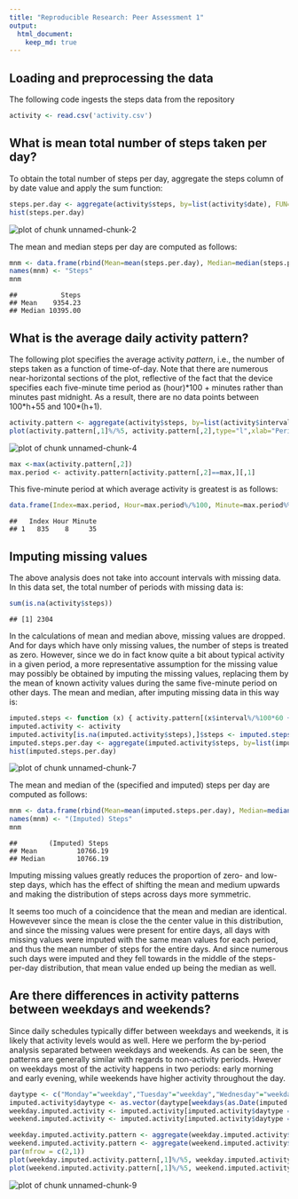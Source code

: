 ```yaml
---
title: "Reproducible Research: Peer Assessment 1"
output: 
  html_document:
    keep_md: true
---
```



## Loading and preprocessing the data
The following code ingests the steps data from the repository

```r
activity <- read.csv('activity.csv')
```

## What is mean total number of steps taken per day?
To obtain the total number of steps per day, aggregate the steps column of by date value and apply the sum function: 


```r
steps.per.day <- aggregate(activity$steps, by=list(activity$date), FUN=sum,simplify=TRUE,na.rm=TRUE)[,2]
hist(steps.per.day)
```

![plot of chunk unnamed-chunk-2](figure/unnamed-chunk-2-1.png) 

The mean and median steps per day are computed as follows:

```r
mnm <- data.frame(rbind(Mean=mean(steps.per.day), Median=median(steps.per.day)))
names(mnm) <- "Steps"
mnm
```

```
##           Steps
## Mean    9354.23
## Median 10395.00
```

## What is the average daily activity pattern?
The following plot specifies the average activity *pattern*, i.e., the number of steps taken as a function of time-of-day.  Note that there are numerous near-horizontal sections of the plot, reflective of the fact that the device specifies each five-minute time period as (hour)\*100 + minutes rather than minutes past midnight.  As a result, there are no data points between 100\*h+55 and 100\*(h+1).

```r
activity.pattern <- aggregate(activity$steps, by=list(activity$interval), FUN=mean,simplify=TRUE,na.rm=TRUE)
plot(activity.pattern[,1]%/%5, activity.pattern[,2],type="l",xlab="Period",ylab="Steps")
```

![plot of chunk unnamed-chunk-4](figure/unnamed-chunk-4-1.png) 

```r
max <-max(activity.pattern[,2])
max.period <- activity.pattern[activity.pattern[,2]==max,][,1]
```

This five-minute period at which average activity is greatest is as follows:

```r
data.frame(Index=max.period, Hour=max.period%/%100, Minute=max.period%%100)
```

```
##   Index Hour Minute
## 1   835    8     35
```

## Imputing missing values
The above analysis does not take into account intervals with missing data.  In this data set, the total number of periods with missing data is:

```r
sum(is.na(activity$steps))
```

```
## [1] 2304
```

In the calculations of mean and median above, missing values are dropped.  And for days which have only missing values, the number of steps is treated as zero.  However, since we do in fact know quite a bit about typical activity in a given period, a more representative assumption for the missing value may possibly be obtained by imputing the missing values, replacing them by the mean of known activity values during the same five-minute period on other days.  The mean and median, after imputing missing data in this way is:

```r
imputed.steps <- function (x) { activity.pattern[(x$interval%/%100*60 + x$interval%%100)/5 + 1,2] }
imputed.activity <- activity
imputed.activity[is.na(imputed.activity$steps),]$steps <- imputed.steps(imputed.activity[is.na(imputed.activity$steps),])
imputed.steps.per.day <- aggregate(imputed.activity$steps, by=list(imputed.activity$date), FUN=sum,simplify=TRUE)[,2]
hist(imputed.steps.per.day)
```

![plot of chunk unnamed-chunk-7](figure/unnamed-chunk-7-1.png) 

The mean and median of the (specified and imputed) steps per day are computed as follows:

```r
mnm <- data.frame(rbind(Mean=mean(imputed.steps.per.day), Median=median(imputed.steps.per.day)))
names(mnm) <- "(Imputed) Steps"
mnm
```

```
##        (Imputed) Steps
## Mean          10766.19
## Median        10766.19
```

Imputing missing values greatly reduces the proportion of zero- and low-step days, which has the effect of shifting the mean and medium upwards and making the distribution of steps across days more symmetric.

It seems too much of a coincidence that the mean and median are identical.  Howevever since the mean is close the the center value in this distribution, and since the missing values were present for entire days, all days with missing values were imputed with the same mean values for each period, and thus the mean number of steps for the entire days.  And since numerous such days were imputed and they fell towards in the middle of the steps-per-day distribution, that mean value ended up being the median as well.

## Are there differences in activity patterns between weekdays and weekends?
Since daily schedules typically differ between weekdays and weekends, it is likely that activity levels would as well.  Here we perform the by-period analysis separated between weekdays and weekends.  As can be seen, the patterns are generally similar with regards to non-activity periods.  Hwever on weekdays most of the activity happens in two periods: early morning and early evening, while weekends have higher activity throughout the day.

```r
daytype <- c("Monday"="weekday","Tuesday"="weekday","Wednesday"="weekday","Thursday"="weekday","Friday"="weekday","Saturday"="weekend","Sunday"="weekend")
imputed.activity$daytype <- as.vector(daytype[weekdays(as.Date(imputed.activity[,2]))])
weekday.imputed.activity <- imputed.activity[imputed.activity$daytype =="weekday",]
weekend.imputed.activity <- imputed.activity[imputed.activity$daytype =="weekend",]

weekday.imputed.activity.pattern <- aggregate(weekday.imputed.activity$steps, by=list(weekday.imputed.activity$interval), FUN=mean,simplify=TRUE)
weekend.imputed.activity.pattern <- aggregate(weekend.imputed.activity$steps, by=list(weekend.imputed.activity$interval), FUN=mean,simplify=TRUE)
par(mfrow = c(2,1))
plot(weekday.imputed.activity.pattern[,1]%/%5, weekday.imputed.activity.pattern[,2],type="l",xlab="Period",ylab="Weekday Steps")
plot(weekend.imputed.activity.pattern[,1]%/%5, weekend.imputed.activity.pattern[,2],type="l",xlab="Period",ylab="Weekend Steps")
```

![plot of chunk unnamed-chunk-9](figure/unnamed-chunk-9-1.png) 

